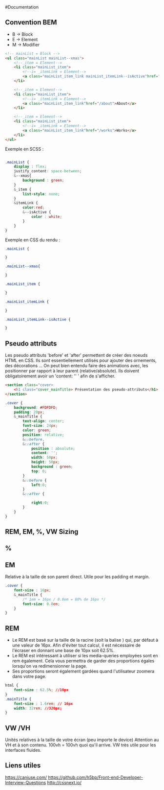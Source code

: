 #Documentation

## Convention BEM

* B -> Block
* E -> Element
* M -> Modifier

```html
<!-- mainList = Block -->
<ul class="mainList mainList--xmas">
    <!--_item = Element-->
    <li class="mainList_item">
        <!--i= _itemLink = Element-->
        <a class="mainList_item_link mainList_itemLink--isActive"href="/home">Accueil</a>
    </li>   

    <!--_item = Element-->
    <li class="mainList_item">
        <!--i= _itemLink = Element-->
        <a class="mainList_item_link"href="/about">About</a>
    </li>  

    <!--_item = Element-->
    <li class="mainList_item">
        <!--i= _itemLink = Element-->
        <a class="mainList_item_link"href="/works">Works</a>
    </li>   
</ul>
```

Exemple en SCSS : 
```css

.mainList {
    display : flex;
    justify_content: space-between;
    &--xmas{
        background : green;
    }
    &_item {
        list-style: none;
    }
    &itemLink {
        color:red;
        &--isActive {
            color : white;
        }
    }
}
```

Exemple en CSS du rendu :

```css
.mainList {

}

.mainList--xmas{

}

.mainList_item {

}

.mainList_itemLink {

}

.mainList_itemLink--isActive {

}
```

## Pseudo attributs

Les pseudo attributs 'before' et 'after' permettent de créer des noeuds HTML en CSS.
Ils sont essentiellement utilisés pour ajouter des ornements, des décorations ... On
peut bien entendu faire des animations avec, les positionner par rapport à leur
parent (relative/absolute). Ils doivent obligatoirement avoir un 'content: '' '
afin de s'afficher.


```html
<section class="cover>
    <h1 class="cover_mainTitle> Présentation des pseudo-attributs</h1>
</section>
```

```css
.cover {
    background: #FDFDFD;
    padding: 20px;
    &_mainTitle {
        text-align: center;
        font-size: 24px;
        color: green;
        position: relative;
        &::before,
        &::after {
            position : absolute;
            content: '';
            width: 50px;
            height: 50px;
            background : green;
            top: 0;
        }
        &::before {
            left:0;
        }
        &::after {

            right:0;
        }
    }
}
```

## REM, EM, %, VW Sizing

## %

## EM

Relative à la taille de son parent direct.
Utile pour les padding et margin.

```css
.cover {
    font-size : 16px;
    &_mainTitle {
        /* 1em = 16px / 0.8em = 80% de 16px */
        font-size: 0.8em;
    }
}
```

## REM

* Le REM est basé sur la taille de la racine (soit la balise <html>) qui, par
défaut à une valeur de 16px. Afin d'éviter tout calcul, il est nécessaire de l'écraser
en donnant une base de 10px soit 62.5%.
* Le REM est intéressant à utiliser si les media-queries employées sont en rem également.
Cela vous permettra de garder des proportions égales lorsqu'on va redimensionner la page.
* Ses proportions seront également gardées quand l'utilisateur zoomera dans votre page.

```css
html {
    font-size : 62.5%; //10px
}
.mainTitle {
    font-size : 1.6rem; // 16px
    width: 32rem; //320px;
}

```

## VW /VH

Unités relatives à la taille de votre écran (peu importe le device)
Attention au VH et à son contenu. 100vh = 100vh quoi qu'il arrive.
VW très utile pour les interfaces fluides.

## Liens utiles

https://caniuse.com/
https://github.com/h5bp/Front-end-Developer-Interview-Questions
http://cssnext.io/
